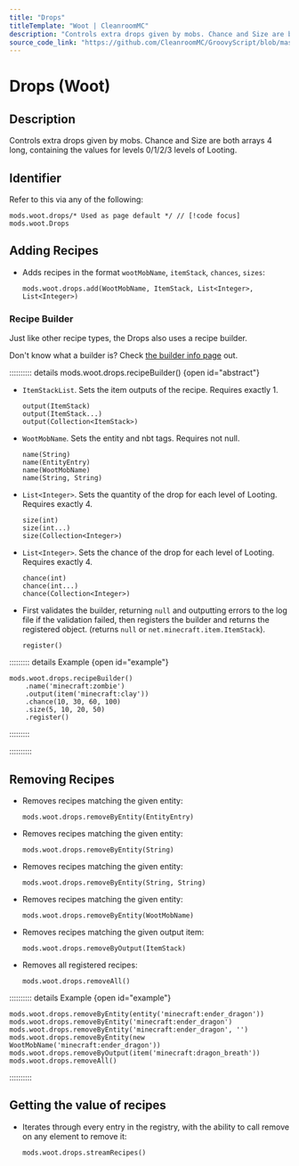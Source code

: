 ```yaml
---
title: "Drops"
titleTemplate: "Woot | CleanroomMC"
description: "Controls extra drops given by mobs. Chance and Size are both arrays 4 long, containing the values for levels 0/1/2/3 levels of Looting."
source_code_link: "https://github.com/CleanroomMC/GroovyScript/blob/master/src/main/java/com/cleanroommc/groovyscript/compat/mods/woot/Drops.java"
---
```


# Drops (Woot)

## Description

Controls extra drops given by mobs. Chance and Size are both arrays 4 long, containing the values for levels 0/1/2/3 levels of Looting.

## Identifier

Refer to this via any of the following:

```groovy:no-line-numbers {1}
mods.woot.drops/* Used as page default */ // [!code focus]
mods.woot.Drops
```


## Adding Recipes

- Adds recipes in the format `wootMobName`, `itemStack`, `chances`, `sizes`:

    ```groovy:no-line-numbers
    mods.woot.drops.add(WootMobName, ItemStack, List<Integer>, List<Integer>)
    ```


### Recipe Builder

Just like other recipe types, the Drops also uses a recipe builder.

Don't know what a builder is? Check [the builder info page](../../groovy/builder.md) out.

:::::::::: details mods.woot.drops.recipeBuilder() {open id="abstract"}
- `ItemStackList`. Sets the item outputs of the recipe. Requires exactly 1.

    ```groovy:no-line-numbers
    output(ItemStack)
    output(ItemStack...)
    output(Collection<ItemStack>)
    ```

- `WootMobName`. Sets the entity and nbt tags. Requires not null.

    ```groovy:no-line-numbers
    name(String)
    name(EntityEntry)
    name(WootMobName)
    name(String, String)
    ```

- `List<Integer>`. Sets the quantity of the drop for each level of Looting. Requires exactly 4.

    ```groovy:no-line-numbers
    size(int)
    size(int...)
    size(Collection<Integer>)
    ```

- `List<Integer>`. Sets the chance of the drop for each level of Looting. Requires exactly 4.

    ```groovy:no-line-numbers
    chance(int)
    chance(int...)
    chance(Collection<Integer>)
    ```

- First validates the builder, returning `null` and outputting errors to the log file if the validation failed, then registers the builder and returns the registered object. (returns `null` or `net.minecraft.item.ItemStack`).

    ```groovy:no-line-numbers
    register()
    ```

::::::::: details Example {open id="example"}
```groovy:no-line-numbers
mods.woot.drops.recipeBuilder()
    .name('minecraft:zombie')
    .output(item('minecraft:clay'))
    .chance(10, 30, 60, 100)
    .size(5, 10, 20, 50)
    .register()
```

:::::::::

::::::::::

## Removing Recipes

- Removes recipes matching the given entity:

    ```groovy:no-line-numbers
    mods.woot.drops.removeByEntity(EntityEntry)
    ```

- Removes recipes matching the given entity:

    ```groovy:no-line-numbers
    mods.woot.drops.removeByEntity(String)
    ```

- Removes recipes matching the given entity:

    ```groovy:no-line-numbers
    mods.woot.drops.removeByEntity(String, String)
    ```

- Removes recipes matching the given entity:

    ```groovy:no-line-numbers
    mods.woot.drops.removeByEntity(WootMobName)
    ```

- Removes recipes matching the given output item:

    ```groovy:no-line-numbers
    mods.woot.drops.removeByOutput(ItemStack)
    ```

- Removes all registered recipes:

    ```groovy:no-line-numbers
    mods.woot.drops.removeAll()
    ```

:::::::::: details Example {open id="example"}
```groovy:no-line-numbers
mods.woot.drops.removeByEntity(entity('minecraft:ender_dragon'))
mods.woot.drops.removeByEntity('minecraft:ender_dragon')
mods.woot.drops.removeByEntity('minecraft:ender_dragon', '')
mods.woot.drops.removeByEntity(new WootMobName('minecraft:ender_dragon'))
mods.woot.drops.removeByOutput(item('minecraft:dragon_breath'))
mods.woot.drops.removeAll()
```

::::::::::

## Getting the value of recipes

- Iterates through every entry in the registry, with the ability to call remove on any element to remove it:

    ```groovy:no-line-numbers
    mods.woot.drops.streamRecipes()
    ```
